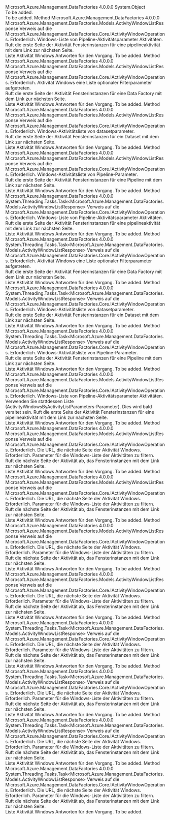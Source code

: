 <Type Name="ActivityWindowOperationsExtensions" FullName="Microsoft.Azure.Management.DataFactories.ActivityWindowOperationsExtensions">
  <TypeSignature Language="C#" Value="public static class ActivityWindowOperationsExtensions" />
  <TypeSignature Language="ILAsm" Value=".class public auto ansi abstract sealed beforefieldinit ActivityWindowOperationsExtensions extends System.Object" />
  <TypeSignature Language="DocId" Value="T:Microsoft.Azure.Management.DataFactories.ActivityWindowOperationsExtensions" />
  <TypeSignature Language="VB.NET" Value="Public Module ActivityWindowOperationsExtensions" />
  <TypeSignature Language="F#" Value="type ActivityWindowOperationsExtensions = class" />
  <AssemblyInfo>
    <AssemblyName>Microsoft.Azure.Management.DataFactories</AssemblyName>
    <AssemblyVersion>4.0.0.0</AssemblyVersion>
  </AssemblyInfo>
  <Base>
    <BaseTypeName>System.Object</BaseTypeName>
  </Base>
  <Interfaces />
  <Docs>
    <summary>To be added.</summary>
    <remarks>To be added.</remarks>
  </Docs>
  <Members>
    <Member MemberName="List">
      <MemberSignature Language="C#" Value="public static Microsoft.Azure.Management.DataFactories.Models.ActivityWindowListResponse List (this Microsoft.Azure.Management.DataFactories.IActivityWindowOperations operations, Microsoft.Azure.Management.DataFactories.Models.ActivityWindowsByActivityListParameters parameters);" />
      <MemberSignature Language="ILAsm" Value=".method public static hidebysig class Microsoft.Azure.Management.DataFactories.Models.ActivityWindowListResponse List(class Microsoft.Azure.Management.DataFactories.IActivityWindowOperations operations, class Microsoft.Azure.Management.DataFactories.Models.ActivityWindowsByActivityListParameters parameters) cil managed" />
      <MemberSignature Language="DocId" Value="M:Microsoft.Azure.Management.DataFactories.ActivityWindowOperationsExtensions.List(Microsoft.Azure.Management.DataFactories.IActivityWindowOperations,Microsoft.Azure.Management.DataFactories.Models.ActivityWindowsByActivityListParameters)" />
      <MemberSignature Language="VB.NET" Value="&lt;Extension()&gt;&#xA;Public Function List (operations As IActivityWindowOperations, parameters As ActivityWindowsByActivityListParameters) As ActivityWindowListResponse" />
      <MemberSignature Language="F#" Value="static member List : Microsoft.Azure.Management.DataFactories.IActivityWindowOperations * Microsoft.Azure.Management.DataFactories.Models.ActivityWindowsByActivityListParameters -&gt; Microsoft.Azure.Management.DataFactories.Models.ActivityWindowListResponse" Usage="Microsoft.Azure.Management.DataFactories.ActivityWindowOperationsExtensions.List (operations, parameters)" />
      <MemberType>Method</MemberType>
      <AssemblyInfo>
        <AssemblyName>Microsoft.Azure.Management.DataFactories</AssemblyName>
        <AssemblyVersion>4.0.0.0</AssemblyVersion>
      </AssemblyInfo>
      <ReturnValue>
        <ReturnType>Microsoft.Azure.Management.DataFactories.Models.ActivityWindowListResponse</ReturnType>
      </ReturnValue>
      <Parameters>
        <Parameter Name="operations" Type="Microsoft.Azure.Management.DataFactories.IActivityWindowOperations" RefType="this" />
        <Parameter Name="parameters" Type="Microsoft.Azure.Management.DataFactories.Models.ActivityWindowsByActivityListParameters" />
      </Parameters>
      <Docs>
        <param name="operations">
            Verweis auf die Microsoft.Azure.Management.DataFactories.Core.IActivityWindowOperations.
            </param>
        <param name="parameters">
            Erforderlich. Windows-Liste von Pipeline-Aktivitätsparameter Aktivitäten.
            </param>
        <summary>
            Ruft die erste Seite der Aktivität Fensterinstanzen für eine pipelineaktivität mit dem Link zur nächsten Seite.
            </summary>
        <returns>
            Liste Aktivität Windows Antworten für den Vorgang.
            </returns>
        <remarks>To be added.</remarks>
      </Docs>
    </Member>
    <Member MemberName="List">
      <MemberSignature Language="C#" Value="public static Microsoft.Azure.Management.DataFactories.Models.ActivityWindowListResponse List (this Microsoft.Azure.Management.DataFactories.IActivityWindowOperations operations, Microsoft.Azure.Management.DataFactories.Models.ActivityWindowsByDataFactoryListParameters parameters);" />
      <MemberSignature Language="ILAsm" Value=".method public static hidebysig class Microsoft.Azure.Management.DataFactories.Models.ActivityWindowListResponse List(class Microsoft.Azure.Management.DataFactories.IActivityWindowOperations operations, class Microsoft.Azure.Management.DataFactories.Models.ActivityWindowsByDataFactoryListParameters parameters) cil managed" />
      <MemberSignature Language="DocId" Value="M:Microsoft.Azure.Management.DataFactories.ActivityWindowOperationsExtensions.List(Microsoft.Azure.Management.DataFactories.IActivityWindowOperations,Microsoft.Azure.Management.DataFactories.Models.ActivityWindowsByDataFactoryListParameters)" />
      <MemberSignature Language="VB.NET" Value="&lt;Extension()&gt;&#xA;Public Function List (operations As IActivityWindowOperations, parameters As ActivityWindowsByDataFactoryListParameters) As ActivityWindowListResponse" />
      <MemberSignature Language="F#" Value="static member List : Microsoft.Azure.Management.DataFactories.IActivityWindowOperations * Microsoft.Azure.Management.DataFactories.Models.ActivityWindowsByDataFactoryListParameters -&gt; Microsoft.Azure.Management.DataFactories.Models.ActivityWindowListResponse" Usage="Microsoft.Azure.Management.DataFactories.ActivityWindowOperationsExtensions.List (operations, parameters)" />
      <MemberType>Method</MemberType>
      <AssemblyInfo>
        <AssemblyName>Microsoft.Azure.Management.DataFactories</AssemblyName>
        <AssemblyVersion>4.0.0.0</AssemblyVersion>
      </AssemblyInfo>
      <ReturnValue>
        <ReturnType>Microsoft.Azure.Management.DataFactories.Models.ActivityWindowListResponse</ReturnType>
      </ReturnValue>
      <Parameters>
        <Parameter Name="operations" Type="Microsoft.Azure.Management.DataFactories.IActivityWindowOperations" RefType="this" />
        <Parameter Name="parameters" Type="Microsoft.Azure.Management.DataFactories.Models.ActivityWindowsByDataFactoryListParameters" />
      </Parameters>
      <Docs>
        <param name="operations">
            Verweis auf die Microsoft.Azure.Management.DataFactories.Core.IActivityWindowOperations.
            </param>
        <param name="parameters">
            Erforderlich. Aktivität Windows eine Liste optionaler Filterparameter aufgetreten.
            </param>
        <summary>
            Ruft die erste Seite der Aktivität Fensterinstanzen für eine Data Factory mit dem Link zur nächsten Seite.
            </summary>
        <returns>
            Liste Aktivität Windows Antworten für den Vorgang.
            </returns>
        <remarks>To be added.</remarks>
      </Docs>
    </Member>
    <Member MemberName="List">
      <MemberSignature Language="C#" Value="public static Microsoft.Azure.Management.DataFactories.Models.ActivityWindowListResponse List (this Microsoft.Azure.Management.DataFactories.IActivityWindowOperations operations, Microsoft.Azure.Management.DataFactories.Models.ActivityWindowsByDatasetListParameters parameters);" />
      <MemberSignature Language="ILAsm" Value=".method public static hidebysig class Microsoft.Azure.Management.DataFactories.Models.ActivityWindowListResponse List(class Microsoft.Azure.Management.DataFactories.IActivityWindowOperations operations, class Microsoft.Azure.Management.DataFactories.Models.ActivityWindowsByDatasetListParameters parameters) cil managed" />
      <MemberSignature Language="DocId" Value="M:Microsoft.Azure.Management.DataFactories.ActivityWindowOperationsExtensions.List(Microsoft.Azure.Management.DataFactories.IActivityWindowOperations,Microsoft.Azure.Management.DataFactories.Models.ActivityWindowsByDatasetListParameters)" />
      <MemberSignature Language="VB.NET" Value="&lt;Extension()&gt;&#xA;Public Function List (operations As IActivityWindowOperations, parameters As ActivityWindowsByDatasetListParameters) As ActivityWindowListResponse" />
      <MemberSignature Language="F#" Value="static member List : Microsoft.Azure.Management.DataFactories.IActivityWindowOperations * Microsoft.Azure.Management.DataFactories.Models.ActivityWindowsByDatasetListParameters -&gt; Microsoft.Azure.Management.DataFactories.Models.ActivityWindowListResponse" Usage="Microsoft.Azure.Management.DataFactories.ActivityWindowOperationsExtensions.List (operations, parameters)" />
      <MemberType>Method</MemberType>
      <AssemblyInfo>
        <AssemblyName>Microsoft.Azure.Management.DataFactories</AssemblyName>
        <AssemblyVersion>4.0.0.0</AssemblyVersion>
      </AssemblyInfo>
      <ReturnValue>
        <ReturnType>Microsoft.Azure.Management.DataFactories.Models.ActivityWindowListResponse</ReturnType>
      </ReturnValue>
      <Parameters>
        <Parameter Name="operations" Type="Microsoft.Azure.Management.DataFactories.IActivityWindowOperations" RefType="this" />
        <Parameter Name="parameters" Type="Microsoft.Azure.Management.DataFactories.Models.ActivityWindowsByDatasetListParameters" />
      </Parameters>
      <Docs>
        <param name="operations">
            Verweis auf die Microsoft.Azure.Management.DataFactories.Core.IActivityWindowOperations.
            </param>
        <param name="parameters">
            Erforderlich. Windows-Aktivitätsliste von datasetparameter.
            </param>
        <summary>
            Ruft die erste Seite der Aktivität Fensterinstanzen für ein Dataset mit dem Link zur nächsten Seite.
            </summary>
        <returns>
            Liste Aktivität Windows Antworten für den Vorgang.
            </returns>
        <remarks>To be added.</remarks>
      </Docs>
    </Member>
    <Member MemberName="List">
      <MemberSignature Language="C#" Value="public static Microsoft.Azure.Management.DataFactories.Models.ActivityWindowListResponse List (this Microsoft.Azure.Management.DataFactories.IActivityWindowOperations operations, Microsoft.Azure.Management.DataFactories.Models.ActivityWindowsByPipelineListParameters parameters);" />
      <MemberSignature Language="ILAsm" Value=".method public static hidebysig class Microsoft.Azure.Management.DataFactories.Models.ActivityWindowListResponse List(class Microsoft.Azure.Management.DataFactories.IActivityWindowOperations operations, class Microsoft.Azure.Management.DataFactories.Models.ActivityWindowsByPipelineListParameters parameters) cil managed" />
      <MemberSignature Language="DocId" Value="M:Microsoft.Azure.Management.DataFactories.ActivityWindowOperationsExtensions.List(Microsoft.Azure.Management.DataFactories.IActivityWindowOperations,Microsoft.Azure.Management.DataFactories.Models.ActivityWindowsByPipelineListParameters)" />
      <MemberSignature Language="VB.NET" Value="&lt;Extension()&gt;&#xA;Public Function List (operations As IActivityWindowOperations, parameters As ActivityWindowsByPipelineListParameters) As ActivityWindowListResponse" />
      <MemberSignature Language="F#" Value="static member List : Microsoft.Azure.Management.DataFactories.IActivityWindowOperations * Microsoft.Azure.Management.DataFactories.Models.ActivityWindowsByPipelineListParameters -&gt; Microsoft.Azure.Management.DataFactories.Models.ActivityWindowListResponse" Usage="Microsoft.Azure.Management.DataFactories.ActivityWindowOperationsExtensions.List (operations, parameters)" />
      <MemberType>Method</MemberType>
      <AssemblyInfo>
        <AssemblyName>Microsoft.Azure.Management.DataFactories</AssemblyName>
        <AssemblyVersion>4.0.0.0</AssemblyVersion>
      </AssemblyInfo>
      <ReturnValue>
        <ReturnType>Microsoft.Azure.Management.DataFactories.Models.ActivityWindowListResponse</ReturnType>
      </ReturnValue>
      <Parameters>
        <Parameter Name="operations" Type="Microsoft.Azure.Management.DataFactories.IActivityWindowOperations" RefType="this" />
        <Parameter Name="parameters" Type="Microsoft.Azure.Management.DataFactories.Models.ActivityWindowsByPipelineListParameters" />
      </Parameters>
      <Docs>
        <param name="operations">
            Verweis auf die Microsoft.Azure.Management.DataFactories.Core.IActivityWindowOperations.
            </param>
        <param name="parameters">
            Erforderlich. Windows-Aktivitätsliste von Pipeline-Parameter.
            </param>
        <summary>
            Ruft die erste Seite der Aktivität Fensterinstanzen für eine Pipeline mit dem Link zur nächsten Seite.
            </summary>
        <returns>
            Liste Aktivität Windows Antworten für den Vorgang.
            </returns>
        <remarks>To be added.</remarks>
      </Docs>
    </Member>
    <Member MemberName="ListAsync">
      <MemberSignature Language="C#" Value="public static System.Threading.Tasks.Task&lt;Microsoft.Azure.Management.DataFactories.Models.ActivityWindowListResponse&gt; ListAsync (this Microsoft.Azure.Management.DataFactories.IActivityWindowOperations operations, Microsoft.Azure.Management.DataFactories.Models.ActivityWindowsByActivityListParameters parameters);" />
      <MemberSignature Language="ILAsm" Value=".method public static hidebysig class System.Threading.Tasks.Task`1&lt;class Microsoft.Azure.Management.DataFactories.Models.ActivityWindowListResponse&gt; ListAsync(class Microsoft.Azure.Management.DataFactories.IActivityWindowOperations operations, class Microsoft.Azure.Management.DataFactories.Models.ActivityWindowsByActivityListParameters parameters) cil managed" />
      <MemberSignature Language="DocId" Value="M:Microsoft.Azure.Management.DataFactories.ActivityWindowOperationsExtensions.ListAsync(Microsoft.Azure.Management.DataFactories.IActivityWindowOperations,Microsoft.Azure.Management.DataFactories.Models.ActivityWindowsByActivityListParameters)" />
      <MemberSignature Language="VB.NET" Value="&lt;Extension()&gt;&#xA;Public Function ListAsync (operations As IActivityWindowOperations, parameters As ActivityWindowsByActivityListParameters) As Task(Of ActivityWindowListResponse)" />
      <MemberSignature Language="F#" Value="static member ListAsync : Microsoft.Azure.Management.DataFactories.IActivityWindowOperations * Microsoft.Azure.Management.DataFactories.Models.ActivityWindowsByActivityListParameters -&gt; System.Threading.Tasks.Task&lt;Microsoft.Azure.Management.DataFactories.Models.ActivityWindowListResponse&gt;" Usage="Microsoft.Azure.Management.DataFactories.ActivityWindowOperationsExtensions.ListAsync (operations, parameters)" />
      <MemberType>Method</MemberType>
      <AssemblyInfo>
        <AssemblyName>Microsoft.Azure.Management.DataFactories</AssemblyName>
        <AssemblyVersion>4.0.0.0</AssemblyVersion>
      </AssemblyInfo>
      <ReturnValue>
        <ReturnType>System.Threading.Tasks.Task&lt;Microsoft.Azure.Management.DataFactories.Models.ActivityWindowListResponse&gt;</ReturnType>
      </ReturnValue>
      <Parameters>
        <Parameter Name="operations" Type="Microsoft.Azure.Management.DataFactories.IActivityWindowOperations" RefType="this" />
        <Parameter Name="parameters" Type="Microsoft.Azure.Management.DataFactories.Models.ActivityWindowsByActivityListParameters" />
      </Parameters>
      <Docs>
        <param name="operations">
            Verweis auf die Microsoft.Azure.Management.DataFactories.Core.IActivityWindowOperations.
            </param>
        <param name="parameters">
            Erforderlich. Windows-Liste von Pipeline-Aktivitätsparameter Aktivitäten.
            </param>
        <summary>
            Ruft die erste Seite der Aktivität Fensterinstanzen für eine pipelineaktivität mit dem Link zur nächsten Seite.
            </summary>
        <returns>
            Liste Aktivität Windows Antworten für den Vorgang.
            </returns>
        <remarks>To be added.</remarks>
      </Docs>
    </Member>
    <Member MemberName="ListAsync">
      <MemberSignature Language="C#" Value="public static System.Threading.Tasks.Task&lt;Microsoft.Azure.Management.DataFactories.Models.ActivityWindowListResponse&gt; ListAsync (this Microsoft.Azure.Management.DataFactories.IActivityWindowOperations operations, Microsoft.Azure.Management.DataFactories.Models.ActivityWindowsByDataFactoryListParameters parameters);" />
      <MemberSignature Language="ILAsm" Value=".method public static hidebysig class System.Threading.Tasks.Task`1&lt;class Microsoft.Azure.Management.DataFactories.Models.ActivityWindowListResponse&gt; ListAsync(class Microsoft.Azure.Management.DataFactories.IActivityWindowOperations operations, class Microsoft.Azure.Management.DataFactories.Models.ActivityWindowsByDataFactoryListParameters parameters) cil managed" />
      <MemberSignature Language="DocId" Value="M:Microsoft.Azure.Management.DataFactories.ActivityWindowOperationsExtensions.ListAsync(Microsoft.Azure.Management.DataFactories.IActivityWindowOperations,Microsoft.Azure.Management.DataFactories.Models.ActivityWindowsByDataFactoryListParameters)" />
      <MemberSignature Language="VB.NET" Value="&lt;Extension()&gt;&#xA;Public Function ListAsync (operations As IActivityWindowOperations, parameters As ActivityWindowsByDataFactoryListParameters) As Task(Of ActivityWindowListResponse)" />
      <MemberSignature Language="F#" Value="static member ListAsync : Microsoft.Azure.Management.DataFactories.IActivityWindowOperations * Microsoft.Azure.Management.DataFactories.Models.ActivityWindowsByDataFactoryListParameters -&gt; System.Threading.Tasks.Task&lt;Microsoft.Azure.Management.DataFactories.Models.ActivityWindowListResponse&gt;" Usage="Microsoft.Azure.Management.DataFactories.ActivityWindowOperationsExtensions.ListAsync (operations, parameters)" />
      <MemberType>Method</MemberType>
      <AssemblyInfo>
        <AssemblyName>Microsoft.Azure.Management.DataFactories</AssemblyName>
        <AssemblyVersion>4.0.0.0</AssemblyVersion>
      </AssemblyInfo>
      <ReturnValue>
        <ReturnType>System.Threading.Tasks.Task&lt;Microsoft.Azure.Management.DataFactories.Models.ActivityWindowListResponse&gt;</ReturnType>
      </ReturnValue>
      <Parameters>
        <Parameter Name="operations" Type="Microsoft.Azure.Management.DataFactories.IActivityWindowOperations" RefType="this" />
        <Parameter Name="parameters" Type="Microsoft.Azure.Management.DataFactories.Models.ActivityWindowsByDataFactoryListParameters" />
      </Parameters>
      <Docs>
        <param name="operations">
            Verweis auf die Microsoft.Azure.Management.DataFactories.Core.IActivityWindowOperations.
            </param>
        <param name="parameters">
            Erforderlich. Aktivität Windows eine Liste optionaler Filterparameter aufgetreten.
            </param>
        <summary>
            Ruft die erste Seite der Aktivität Fensterinstanzen für eine Data Factory mit dem Link zur nächsten Seite.
            </summary>
        <returns>
            Liste Aktivität Windows Antworten für den Vorgang.
            </returns>
        <remarks>To be added.</remarks>
      </Docs>
    </Member>
    <Member MemberName="ListAsync">
      <MemberSignature Language="C#" Value="public static System.Threading.Tasks.Task&lt;Microsoft.Azure.Management.DataFactories.Models.ActivityWindowListResponse&gt; ListAsync (this Microsoft.Azure.Management.DataFactories.IActivityWindowOperations operations, Microsoft.Azure.Management.DataFactories.Models.ActivityWindowsByDatasetListParameters parameters);" />
      <MemberSignature Language="ILAsm" Value=".method public static hidebysig class System.Threading.Tasks.Task`1&lt;class Microsoft.Azure.Management.DataFactories.Models.ActivityWindowListResponse&gt; ListAsync(class Microsoft.Azure.Management.DataFactories.IActivityWindowOperations operations, class Microsoft.Azure.Management.DataFactories.Models.ActivityWindowsByDatasetListParameters parameters) cil managed" />
      <MemberSignature Language="DocId" Value="M:Microsoft.Azure.Management.DataFactories.ActivityWindowOperationsExtensions.ListAsync(Microsoft.Azure.Management.DataFactories.IActivityWindowOperations,Microsoft.Azure.Management.DataFactories.Models.ActivityWindowsByDatasetListParameters)" />
      <MemberSignature Language="VB.NET" Value="&lt;Extension()&gt;&#xA;Public Function ListAsync (operations As IActivityWindowOperations, parameters As ActivityWindowsByDatasetListParameters) As Task(Of ActivityWindowListResponse)" />
      <MemberSignature Language="F#" Value="static member ListAsync : Microsoft.Azure.Management.DataFactories.IActivityWindowOperations * Microsoft.Azure.Management.DataFactories.Models.ActivityWindowsByDatasetListParameters -&gt; System.Threading.Tasks.Task&lt;Microsoft.Azure.Management.DataFactories.Models.ActivityWindowListResponse&gt;" Usage="Microsoft.Azure.Management.DataFactories.ActivityWindowOperationsExtensions.ListAsync (operations, parameters)" />
      <MemberType>Method</MemberType>
      <AssemblyInfo>
        <AssemblyName>Microsoft.Azure.Management.DataFactories</AssemblyName>
        <AssemblyVersion>4.0.0.0</AssemblyVersion>
      </AssemblyInfo>
      <ReturnValue>
        <ReturnType>System.Threading.Tasks.Task&lt;Microsoft.Azure.Management.DataFactories.Models.ActivityWindowListResponse&gt;</ReturnType>
      </ReturnValue>
      <Parameters>
        <Parameter Name="operations" Type="Microsoft.Azure.Management.DataFactories.IActivityWindowOperations" RefType="this" />
        <Parameter Name="parameters" Type="Microsoft.Azure.Management.DataFactories.Models.ActivityWindowsByDatasetListParameters" />
      </Parameters>
      <Docs>
        <param name="operations">
            Verweis auf die Microsoft.Azure.Management.DataFactories.Core.IActivityWindowOperations.
            </param>
        <param name="parameters">
            Erforderlich. Windows-Aktivitätsliste von datasetparameter.
            </param>
        <summary>
            Ruft die erste Seite der Aktivität Fensterinstanzen für ein Dataset mit dem Link zur nächsten Seite.
            </summary>
        <returns>
            Liste Aktivität Windows Antworten für den Vorgang.
            </returns>
        <remarks>To be added.</remarks>
      </Docs>
    </Member>
    <Member MemberName="ListAsync">
      <MemberSignature Language="C#" Value="public static System.Threading.Tasks.Task&lt;Microsoft.Azure.Management.DataFactories.Models.ActivityWindowListResponse&gt; ListAsync (this Microsoft.Azure.Management.DataFactories.IActivityWindowOperations operations, Microsoft.Azure.Management.DataFactories.Models.ActivityWindowsByPipelineListParameters parameters);" />
      <MemberSignature Language="ILAsm" Value=".method public static hidebysig class System.Threading.Tasks.Task`1&lt;class Microsoft.Azure.Management.DataFactories.Models.ActivityWindowListResponse&gt; ListAsync(class Microsoft.Azure.Management.DataFactories.IActivityWindowOperations operations, class Microsoft.Azure.Management.DataFactories.Models.ActivityWindowsByPipelineListParameters parameters) cil managed" />
      <MemberSignature Language="DocId" Value="M:Microsoft.Azure.Management.DataFactories.ActivityWindowOperationsExtensions.ListAsync(Microsoft.Azure.Management.DataFactories.IActivityWindowOperations,Microsoft.Azure.Management.DataFactories.Models.ActivityWindowsByPipelineListParameters)" />
      <MemberSignature Language="VB.NET" Value="&lt;Extension()&gt;&#xA;Public Function ListAsync (operations As IActivityWindowOperations, parameters As ActivityWindowsByPipelineListParameters) As Task(Of ActivityWindowListResponse)" />
      <MemberSignature Language="F#" Value="static member ListAsync : Microsoft.Azure.Management.DataFactories.IActivityWindowOperations * Microsoft.Azure.Management.DataFactories.Models.ActivityWindowsByPipelineListParameters -&gt; System.Threading.Tasks.Task&lt;Microsoft.Azure.Management.DataFactories.Models.ActivityWindowListResponse&gt;" Usage="Microsoft.Azure.Management.DataFactories.ActivityWindowOperationsExtensions.ListAsync (operations, parameters)" />
      <MemberType>Method</MemberType>
      <AssemblyInfo>
        <AssemblyName>Microsoft.Azure.Management.DataFactories</AssemblyName>
        <AssemblyVersion>4.0.0.0</AssemblyVersion>
      </AssemblyInfo>
      <ReturnValue>
        <ReturnType>System.Threading.Tasks.Task&lt;Microsoft.Azure.Management.DataFactories.Models.ActivityWindowListResponse&gt;</ReturnType>
      </ReturnValue>
      <Parameters>
        <Parameter Name="operations" Type="Microsoft.Azure.Management.DataFactories.IActivityWindowOperations" RefType="this" />
        <Parameter Name="parameters" Type="Microsoft.Azure.Management.DataFactories.Models.ActivityWindowsByPipelineListParameters" />
      </Parameters>
      <Docs>
        <param name="operations">
            Verweis auf die Microsoft.Azure.Management.DataFactories.Core.IActivityWindowOperations.
            </param>
        <param name="parameters">
            Erforderlich. Windows-Aktivitätsliste von Pipeline-Parameter.
            </param>
        <summary>
            Ruft die erste Seite der Aktivität Fensterinstanzen für eine Pipeline mit dem Link zur nächsten Seite.
            </summary>
        <returns>
            Liste Aktivität Windows Antworten für den Vorgang.
            </returns>
        <remarks>To be added.</remarks>
      </Docs>
    </Member>
    <Member MemberName="ListByPipelineActivity">
      <MemberSignature Language="C#" Value="public static Microsoft.Azure.Management.DataFactories.Models.ActivityWindowListResponse ListByPipelineActivity (this Microsoft.Azure.Management.DataFactories.IActivityWindowOperations operations, Microsoft.Azure.Management.DataFactories.Models.ActivityWindowsByActivityListParameters parameters);" />
      <MemberSignature Language="ILAsm" Value=".method public static hidebysig class Microsoft.Azure.Management.DataFactories.Models.ActivityWindowListResponse ListByPipelineActivity(class Microsoft.Azure.Management.DataFactories.IActivityWindowOperations operations, class Microsoft.Azure.Management.DataFactories.Models.ActivityWindowsByActivityListParameters parameters) cil managed" />
      <MemberSignature Language="DocId" Value="M:Microsoft.Azure.Management.DataFactories.ActivityWindowOperationsExtensions.ListByPipelineActivity(Microsoft.Azure.Management.DataFactories.IActivityWindowOperations,Microsoft.Azure.Management.DataFactories.Models.ActivityWindowsByActivityListParameters)" />
      <MemberSignature Language="VB.NET" Value="&lt;Extension()&gt;&#xA;Public Function ListByPipelineActivity (operations As IActivityWindowOperations, parameters As ActivityWindowsByActivityListParameters) As ActivityWindowListResponse" />
      <MemberSignature Language="F#" Value="static member ListByPipelineActivity : Microsoft.Azure.Management.DataFactories.IActivityWindowOperations * Microsoft.Azure.Management.DataFactories.Models.ActivityWindowsByActivityListParameters -&gt; Microsoft.Azure.Management.DataFactories.Models.ActivityWindowListResponse" Usage="Microsoft.Azure.Management.DataFactories.ActivityWindowOperationsExtensions.ListByPipelineActivity (operations, parameters)" />
      <MemberType>Method</MemberType>
      <AssemblyInfo>
        <AssemblyName>Microsoft.Azure.Management.DataFactories</AssemblyName>
        <AssemblyVersion>4.0.0.0</AssemblyVersion>
      </AssemblyInfo>
      <ReturnValue>
        <ReturnType>Microsoft.Azure.Management.DataFactories.Models.ActivityWindowListResponse</ReturnType>
      </ReturnValue>
      <Parameters>
        <Parameter Name="operations" Type="Microsoft.Azure.Management.DataFactories.IActivityWindowOperations" RefType="this" />
        <Parameter Name="parameters" Type="Microsoft.Azure.Management.DataFactories.Models.ActivityWindowsByActivityListParameters" />
      </Parameters>
      <Docs>
        <param name="operations">
            Verweis auf die Microsoft.Azure.Management.DataFactories.Core.IActivityWindowOperations.
            </param>
        <param name="parameters">
            Erforderlich. Windows-Liste von Pipeline-Aktivitätsparameter Aktivitäten.
            </param>
        <summary>
            Verwenden Sie stattdessen Liste (ActivityWindowsByActivityListParameters-Parameter). Dies wird bald veraltet sein.
            Ruft die erste Seite der Aktivität Fensterinstanzen für eine pipelineaktivität mit dem Link zur nächsten Seite.
            </summary>
        <returns>
            Liste Aktivität Windows Antworten für den Vorgang.
            </returns>
        <remarks>To be added.</remarks>
      </Docs>
    </Member>
    <Member MemberName="ListNext">
      <MemberSignature Language="C#" Value="public static Microsoft.Azure.Management.DataFactories.Models.ActivityWindowListResponse ListNext (this Microsoft.Azure.Management.DataFactories.IActivityWindowOperations operations, string nextLink, Microsoft.Azure.Management.DataFactories.Models.ActivityWindowsByActivityListParameters parameters);" />
      <MemberSignature Language="ILAsm" Value=".method public static hidebysig class Microsoft.Azure.Management.DataFactories.Models.ActivityWindowListResponse ListNext(class Microsoft.Azure.Management.DataFactories.IActivityWindowOperations operations, string nextLink, class Microsoft.Azure.Management.DataFactories.Models.ActivityWindowsByActivityListParameters parameters) cil managed" />
      <MemberSignature Language="DocId" Value="M:Microsoft.Azure.Management.DataFactories.ActivityWindowOperationsExtensions.ListNext(Microsoft.Azure.Management.DataFactories.IActivityWindowOperations,System.String,Microsoft.Azure.Management.DataFactories.Models.ActivityWindowsByActivityListParameters)" />
      <MemberSignature Language="VB.NET" Value="&lt;Extension()&gt;&#xA;Public Function ListNext (operations As IActivityWindowOperations, nextLink As String, parameters As ActivityWindowsByActivityListParameters) As ActivityWindowListResponse" />
      <MemberSignature Language="F#" Value="static member ListNext : Microsoft.Azure.Management.DataFactories.IActivityWindowOperations * string * Microsoft.Azure.Management.DataFactories.Models.ActivityWindowsByActivityListParameters -&gt; Microsoft.Azure.Management.DataFactories.Models.ActivityWindowListResponse" Usage="Microsoft.Azure.Management.DataFactories.ActivityWindowOperationsExtensions.ListNext (operations, nextLink, parameters)" />
      <MemberType>Method</MemberType>
      <AssemblyInfo>
        <AssemblyName>Microsoft.Azure.Management.DataFactories</AssemblyName>
        <AssemblyVersion>4.0.0.0</AssemblyVersion>
      </AssemblyInfo>
      <ReturnValue>
        <ReturnType>Microsoft.Azure.Management.DataFactories.Models.ActivityWindowListResponse</ReturnType>
      </ReturnValue>
      <Parameters>
        <Parameter Name="operations" Type="Microsoft.Azure.Management.DataFactories.IActivityWindowOperations" RefType="this" />
        <Parameter Name="nextLink" Type="System.String" />
        <Parameter Name="parameters" Type="Microsoft.Azure.Management.DataFactories.Models.ActivityWindowsByActivityListParameters" />
      </Parameters>
      <Docs>
        <param name="operations">
            Verweis auf die Microsoft.Azure.Management.DataFactories.Core.IActivityWindowOperations.
            </param>
        <param name="nextLink">
            Erforderlich. Die URL, die nächste Seite der Aktivität Windows.
            </param>
        <param name="parameters">
            Erforderlich. Parameter für die Windows-Liste der Aktivitäten zu filtern.
            </param>
        <summary>
            Ruft die nächste Seite der Aktivität ab, das Fensterinstanzen mit dem Link zur nächsten Seite.
            </summary>
        <returns>
            Liste Aktivität Windows Antworten für den Vorgang.
            </returns>
        <remarks>To be added.</remarks>
      </Docs>
    </Member>
    <Member MemberName="ListNext">
      <MemberSignature Language="C#" Value="public static Microsoft.Azure.Management.DataFactories.Models.ActivityWindowListResponse ListNext (this Microsoft.Azure.Management.DataFactories.IActivityWindowOperations operations, string nextLink, Microsoft.Azure.Management.DataFactories.Models.ActivityWindowsByDataFactoryListParameters parameters);" />
      <MemberSignature Language="ILAsm" Value=".method public static hidebysig class Microsoft.Azure.Management.DataFactories.Models.ActivityWindowListResponse ListNext(class Microsoft.Azure.Management.DataFactories.IActivityWindowOperations operations, string nextLink, class Microsoft.Azure.Management.DataFactories.Models.ActivityWindowsByDataFactoryListParameters parameters) cil managed" />
      <MemberSignature Language="DocId" Value="M:Microsoft.Azure.Management.DataFactories.ActivityWindowOperationsExtensions.ListNext(Microsoft.Azure.Management.DataFactories.IActivityWindowOperations,System.String,Microsoft.Azure.Management.DataFactories.Models.ActivityWindowsByDataFactoryListParameters)" />
      <MemberSignature Language="VB.NET" Value="&lt;Extension()&gt;&#xA;Public Function ListNext (operations As IActivityWindowOperations, nextLink As String, parameters As ActivityWindowsByDataFactoryListParameters) As ActivityWindowListResponse" />
      <MemberSignature Language="F#" Value="static member ListNext : Microsoft.Azure.Management.DataFactories.IActivityWindowOperations * string * Microsoft.Azure.Management.DataFactories.Models.ActivityWindowsByDataFactoryListParameters -&gt; Microsoft.Azure.Management.DataFactories.Models.ActivityWindowListResponse" Usage="Microsoft.Azure.Management.DataFactories.ActivityWindowOperationsExtensions.ListNext (operations, nextLink, parameters)" />
      <MemberType>Method</MemberType>
      <AssemblyInfo>
        <AssemblyName>Microsoft.Azure.Management.DataFactories</AssemblyName>
        <AssemblyVersion>4.0.0.0</AssemblyVersion>
      </AssemblyInfo>
      <ReturnValue>
        <ReturnType>Microsoft.Azure.Management.DataFactories.Models.ActivityWindowListResponse</ReturnType>
      </ReturnValue>
      <Parameters>
        <Parameter Name="operations" Type="Microsoft.Azure.Management.DataFactories.IActivityWindowOperations" RefType="this" />
        <Parameter Name="nextLink" Type="System.String" />
        <Parameter Name="parameters" Type="Microsoft.Azure.Management.DataFactories.Models.ActivityWindowsByDataFactoryListParameters" />
      </Parameters>
      <Docs>
        <param name="operations">
            Verweis auf die Microsoft.Azure.Management.DataFactories.Core.IActivityWindowOperations.
            </param>
        <param name="nextLink">
            Erforderlich. Die URL, die nächste Seite der Aktivität Windows.
            </param>
        <param name="parameters">
            Erforderlich. Parameter für die Windows-Liste der Aktivitäten zu filtern.
            </param>
        <summary>
            Ruft die nächste Seite der Aktivität ab, das Fensterinstanzen mit dem Link zur nächsten Seite.
            </summary>
        <returns>
            Liste Aktivität Windows Antworten für den Vorgang.
            </returns>
        <remarks>To be added.</remarks>
      </Docs>
    </Member>
    <Member MemberName="ListNext">
      <MemberSignature Language="C#" Value="public static Microsoft.Azure.Management.DataFactories.Models.ActivityWindowListResponse ListNext (this Microsoft.Azure.Management.DataFactories.IActivityWindowOperations operations, string nextLink, Microsoft.Azure.Management.DataFactories.Models.ActivityWindowsByDatasetListParameters parameters);" />
      <MemberSignature Language="ILAsm" Value=".method public static hidebysig class Microsoft.Azure.Management.DataFactories.Models.ActivityWindowListResponse ListNext(class Microsoft.Azure.Management.DataFactories.IActivityWindowOperations operations, string nextLink, class Microsoft.Azure.Management.DataFactories.Models.ActivityWindowsByDatasetListParameters parameters) cil managed" />
      <MemberSignature Language="DocId" Value="M:Microsoft.Azure.Management.DataFactories.ActivityWindowOperationsExtensions.ListNext(Microsoft.Azure.Management.DataFactories.IActivityWindowOperations,System.String,Microsoft.Azure.Management.DataFactories.Models.ActivityWindowsByDatasetListParameters)" />
      <MemberSignature Language="VB.NET" Value="&lt;Extension()&gt;&#xA;Public Function ListNext (operations As IActivityWindowOperations, nextLink As String, parameters As ActivityWindowsByDatasetListParameters) As ActivityWindowListResponse" />
      <MemberSignature Language="F#" Value="static member ListNext : Microsoft.Azure.Management.DataFactories.IActivityWindowOperations * string * Microsoft.Azure.Management.DataFactories.Models.ActivityWindowsByDatasetListParameters -&gt; Microsoft.Azure.Management.DataFactories.Models.ActivityWindowListResponse" Usage="Microsoft.Azure.Management.DataFactories.ActivityWindowOperationsExtensions.ListNext (operations, nextLink, parameters)" />
      <MemberType>Method</MemberType>
      <AssemblyInfo>
        <AssemblyName>Microsoft.Azure.Management.DataFactories</AssemblyName>
        <AssemblyVersion>4.0.0.0</AssemblyVersion>
      </AssemblyInfo>
      <ReturnValue>
        <ReturnType>Microsoft.Azure.Management.DataFactories.Models.ActivityWindowListResponse</ReturnType>
      </ReturnValue>
      <Parameters>
        <Parameter Name="operations" Type="Microsoft.Azure.Management.DataFactories.IActivityWindowOperations" RefType="this" />
        <Parameter Name="nextLink" Type="System.String" />
        <Parameter Name="parameters" Type="Microsoft.Azure.Management.DataFactories.Models.ActivityWindowsByDatasetListParameters" />
      </Parameters>
      <Docs>
        <param name="operations">
            Verweis auf die Microsoft.Azure.Management.DataFactories.Core.IActivityWindowOperations.
            </param>
        <param name="nextLink">
            Erforderlich. Die URL, die nächste Seite der Aktivität Windows.
            </param>
        <param name="parameters">
            Erforderlich. Parameter für die Windows-Liste der Aktivitäten zu filtern.
            </param>
        <summary>
            Ruft die nächste Seite der Aktivität ab, das Fensterinstanzen mit dem Link zur nächsten Seite.
            </summary>
        <returns>
            Liste Aktivität Windows Antworten für den Vorgang.
            </returns>
        <remarks>To be added.</remarks>
      </Docs>
    </Member>
    <Member MemberName="ListNext">
      <MemberSignature Language="C#" Value="public static Microsoft.Azure.Management.DataFactories.Models.ActivityWindowListResponse ListNext (this Microsoft.Azure.Management.DataFactories.IActivityWindowOperations operations, string nextLink, Microsoft.Azure.Management.DataFactories.Models.ActivityWindowsByPipelineListParameters parameters);" />
      <MemberSignature Language="ILAsm" Value=".method public static hidebysig class Microsoft.Azure.Management.DataFactories.Models.ActivityWindowListResponse ListNext(class Microsoft.Azure.Management.DataFactories.IActivityWindowOperations operations, string nextLink, class Microsoft.Azure.Management.DataFactories.Models.ActivityWindowsByPipelineListParameters parameters) cil managed" />
      <MemberSignature Language="DocId" Value="M:Microsoft.Azure.Management.DataFactories.ActivityWindowOperationsExtensions.ListNext(Microsoft.Azure.Management.DataFactories.IActivityWindowOperations,System.String,Microsoft.Azure.Management.DataFactories.Models.ActivityWindowsByPipelineListParameters)" />
      <MemberSignature Language="VB.NET" Value="&lt;Extension()&gt;&#xA;Public Function ListNext (operations As IActivityWindowOperations, nextLink As String, parameters As ActivityWindowsByPipelineListParameters) As ActivityWindowListResponse" />
      <MemberSignature Language="F#" Value="static member ListNext : Microsoft.Azure.Management.DataFactories.IActivityWindowOperations * string * Microsoft.Azure.Management.DataFactories.Models.ActivityWindowsByPipelineListParameters -&gt; Microsoft.Azure.Management.DataFactories.Models.ActivityWindowListResponse" Usage="Microsoft.Azure.Management.DataFactories.ActivityWindowOperationsExtensions.ListNext (operations, nextLink, parameters)" />
      <MemberType>Method</MemberType>
      <AssemblyInfo>
        <AssemblyName>Microsoft.Azure.Management.DataFactories</AssemblyName>
        <AssemblyVersion>4.0.0.0</AssemblyVersion>
      </AssemblyInfo>
      <ReturnValue>
        <ReturnType>Microsoft.Azure.Management.DataFactories.Models.ActivityWindowListResponse</ReturnType>
      </ReturnValue>
      <Parameters>
        <Parameter Name="operations" Type="Microsoft.Azure.Management.DataFactories.IActivityWindowOperations" RefType="this" />
        <Parameter Name="nextLink" Type="System.String" />
        <Parameter Name="parameters" Type="Microsoft.Azure.Management.DataFactories.Models.ActivityWindowsByPipelineListParameters" />
      </Parameters>
      <Docs>
        <param name="operations">
            Verweis auf die Microsoft.Azure.Management.DataFactories.Core.IActivityWindowOperations.
            </param>
        <param name="nextLink">
            Erforderlich. Die URL, die nächste Seite der Aktivität Windows.
            </param>
        <param name="parameters">
            Erforderlich. Parameter für die Windows-Liste der Aktivitäten zu filtern.
            </param>
        <summary>
            Ruft die nächste Seite der Aktivität ab, das Fensterinstanzen mit dem Link zur nächsten Seite.
            </summary>
        <returns>
            Liste Aktivität Windows Antworten für den Vorgang.
            </returns>
        <remarks>To be added.</remarks>
      </Docs>
    </Member>
    <Member MemberName="ListNextAsync">
      <MemberSignature Language="C#" Value="public static System.Threading.Tasks.Task&lt;Microsoft.Azure.Management.DataFactories.Models.ActivityWindowListResponse&gt; ListNextAsync (this Microsoft.Azure.Management.DataFactories.IActivityWindowOperations operations, string nextLink, Microsoft.Azure.Management.DataFactories.Models.ActivityWindowsByActivityListParameters parameters);" />
      <MemberSignature Language="ILAsm" Value=".method public static hidebysig class System.Threading.Tasks.Task`1&lt;class Microsoft.Azure.Management.DataFactories.Models.ActivityWindowListResponse&gt; ListNextAsync(class Microsoft.Azure.Management.DataFactories.IActivityWindowOperations operations, string nextLink, class Microsoft.Azure.Management.DataFactories.Models.ActivityWindowsByActivityListParameters parameters) cil managed" />
      <MemberSignature Language="DocId" Value="M:Microsoft.Azure.Management.DataFactories.ActivityWindowOperationsExtensions.ListNextAsync(Microsoft.Azure.Management.DataFactories.IActivityWindowOperations,System.String,Microsoft.Azure.Management.DataFactories.Models.ActivityWindowsByActivityListParameters)" />
      <MemberSignature Language="VB.NET" Value="&lt;Extension()&gt;&#xA;Public Function ListNextAsync (operations As IActivityWindowOperations, nextLink As String, parameters As ActivityWindowsByActivityListParameters) As Task(Of ActivityWindowListResponse)" />
      <MemberSignature Language="F#" Value="static member ListNextAsync : Microsoft.Azure.Management.DataFactories.IActivityWindowOperations * string * Microsoft.Azure.Management.DataFactories.Models.ActivityWindowsByActivityListParameters -&gt; System.Threading.Tasks.Task&lt;Microsoft.Azure.Management.DataFactories.Models.ActivityWindowListResponse&gt;" Usage="Microsoft.Azure.Management.DataFactories.ActivityWindowOperationsExtensions.ListNextAsync (operations, nextLink, parameters)" />
      <MemberType>Method</MemberType>
      <AssemblyInfo>
        <AssemblyName>Microsoft.Azure.Management.DataFactories</AssemblyName>
        <AssemblyVersion>4.0.0.0</AssemblyVersion>
      </AssemblyInfo>
      <ReturnValue>
        <ReturnType>System.Threading.Tasks.Task&lt;Microsoft.Azure.Management.DataFactories.Models.ActivityWindowListResponse&gt;</ReturnType>
      </ReturnValue>
      <Parameters>
        <Parameter Name="operations" Type="Microsoft.Azure.Management.DataFactories.IActivityWindowOperations" RefType="this" />
        <Parameter Name="nextLink" Type="System.String" />
        <Parameter Name="parameters" Type="Microsoft.Azure.Management.DataFactories.Models.ActivityWindowsByActivityListParameters" />
      </Parameters>
      <Docs>
        <param name="operations">
            Verweis auf die Microsoft.Azure.Management.DataFactories.Core.IActivityWindowOperations.
            </param>
        <param name="nextLink">
            Erforderlich. Die URL, die nächste Seite der Aktivität Windows.
            </param>
        <param name="parameters">
            Erforderlich. Parameter für die Windows-Liste der Aktivitäten zu filtern.
            </param>
        <summary>
            Ruft die nächste Seite der Aktivität ab, das Fensterinstanzen mit dem Link zur nächsten Seite.
            </summary>
        <returns>
            Liste Aktivität Windows Antworten für den Vorgang.
            </returns>
        <remarks>To be added.</remarks>
      </Docs>
    </Member>
    <Member MemberName="ListNextAsync">
      <MemberSignature Language="C#" Value="public static System.Threading.Tasks.Task&lt;Microsoft.Azure.Management.DataFactories.Models.ActivityWindowListResponse&gt; ListNextAsync (this Microsoft.Azure.Management.DataFactories.IActivityWindowOperations operations, string nextLink, Microsoft.Azure.Management.DataFactories.Models.ActivityWindowsByDataFactoryListParameters parameters);" />
      <MemberSignature Language="ILAsm" Value=".method public static hidebysig class System.Threading.Tasks.Task`1&lt;class Microsoft.Azure.Management.DataFactories.Models.ActivityWindowListResponse&gt; ListNextAsync(class Microsoft.Azure.Management.DataFactories.IActivityWindowOperations operations, string nextLink, class Microsoft.Azure.Management.DataFactories.Models.ActivityWindowsByDataFactoryListParameters parameters) cil managed" />
      <MemberSignature Language="DocId" Value="M:Microsoft.Azure.Management.DataFactories.ActivityWindowOperationsExtensions.ListNextAsync(Microsoft.Azure.Management.DataFactories.IActivityWindowOperations,System.String,Microsoft.Azure.Management.DataFactories.Models.ActivityWindowsByDataFactoryListParameters)" />
      <MemberSignature Language="VB.NET" Value="&lt;Extension()&gt;&#xA;Public Function ListNextAsync (operations As IActivityWindowOperations, nextLink As String, parameters As ActivityWindowsByDataFactoryListParameters) As Task(Of ActivityWindowListResponse)" />
      <MemberSignature Language="F#" Value="static member ListNextAsync : Microsoft.Azure.Management.DataFactories.IActivityWindowOperations * string * Microsoft.Azure.Management.DataFactories.Models.ActivityWindowsByDataFactoryListParameters -&gt; System.Threading.Tasks.Task&lt;Microsoft.Azure.Management.DataFactories.Models.ActivityWindowListResponse&gt;" Usage="Microsoft.Azure.Management.DataFactories.ActivityWindowOperationsExtensions.ListNextAsync (operations, nextLink, parameters)" />
      <MemberType>Method</MemberType>
      <AssemblyInfo>
        <AssemblyName>Microsoft.Azure.Management.DataFactories</AssemblyName>
        <AssemblyVersion>4.0.0.0</AssemblyVersion>
      </AssemblyInfo>
      <ReturnValue>
        <ReturnType>System.Threading.Tasks.Task&lt;Microsoft.Azure.Management.DataFactories.Models.ActivityWindowListResponse&gt;</ReturnType>
      </ReturnValue>
      <Parameters>
        <Parameter Name="operations" Type="Microsoft.Azure.Management.DataFactories.IActivityWindowOperations" RefType="this" />
        <Parameter Name="nextLink" Type="System.String" />
        <Parameter Name="parameters" Type="Microsoft.Azure.Management.DataFactories.Models.ActivityWindowsByDataFactoryListParameters" />
      </Parameters>
      <Docs>
        <param name="operations">
            Verweis auf die Microsoft.Azure.Management.DataFactories.Core.IActivityWindowOperations.
            </param>
        <param name="nextLink">
            Erforderlich. Die URL, die nächste Seite der Aktivität Windows.
            </param>
        <param name="parameters">
            Erforderlich. Parameter für die Windows-Liste der Aktivitäten zu filtern.
            </param>
        <summary>
            Ruft die nächste Seite der Aktivität ab, das Fensterinstanzen mit dem Link zur nächsten Seite.
            </summary>
        <returns>
            Liste Aktivität Windows Antworten für den Vorgang.
            </returns>
        <remarks>To be added.</remarks>
      </Docs>
    </Member>
    <Member MemberName="ListNextAsync">
      <MemberSignature Language="C#" Value="public static System.Threading.Tasks.Task&lt;Microsoft.Azure.Management.DataFactories.Models.ActivityWindowListResponse&gt; ListNextAsync (this Microsoft.Azure.Management.DataFactories.IActivityWindowOperations operations, string nextLink, Microsoft.Azure.Management.DataFactories.Models.ActivityWindowsByDatasetListParameters parameters);" />
      <MemberSignature Language="ILAsm" Value=".method public static hidebysig class System.Threading.Tasks.Task`1&lt;class Microsoft.Azure.Management.DataFactories.Models.ActivityWindowListResponse&gt; ListNextAsync(class Microsoft.Azure.Management.DataFactories.IActivityWindowOperations operations, string nextLink, class Microsoft.Azure.Management.DataFactories.Models.ActivityWindowsByDatasetListParameters parameters) cil managed" />
      <MemberSignature Language="DocId" Value="M:Microsoft.Azure.Management.DataFactories.ActivityWindowOperationsExtensions.ListNextAsync(Microsoft.Azure.Management.DataFactories.IActivityWindowOperations,System.String,Microsoft.Azure.Management.DataFactories.Models.ActivityWindowsByDatasetListParameters)" />
      <MemberSignature Language="VB.NET" Value="&lt;Extension()&gt;&#xA;Public Function ListNextAsync (operations As IActivityWindowOperations, nextLink As String, parameters As ActivityWindowsByDatasetListParameters) As Task(Of ActivityWindowListResponse)" />
      <MemberSignature Language="F#" Value="static member ListNextAsync : Microsoft.Azure.Management.DataFactories.IActivityWindowOperations * string * Microsoft.Azure.Management.DataFactories.Models.ActivityWindowsByDatasetListParameters -&gt; System.Threading.Tasks.Task&lt;Microsoft.Azure.Management.DataFactories.Models.ActivityWindowListResponse&gt;" Usage="Microsoft.Azure.Management.DataFactories.ActivityWindowOperationsExtensions.ListNextAsync (operations, nextLink, parameters)" />
      <MemberType>Method</MemberType>
      <AssemblyInfo>
        <AssemblyName>Microsoft.Azure.Management.DataFactories</AssemblyName>
        <AssemblyVersion>4.0.0.0</AssemblyVersion>
      </AssemblyInfo>
      <ReturnValue>
        <ReturnType>System.Threading.Tasks.Task&lt;Microsoft.Azure.Management.DataFactories.Models.ActivityWindowListResponse&gt;</ReturnType>
      </ReturnValue>
      <Parameters>
        <Parameter Name="operations" Type="Microsoft.Azure.Management.DataFactories.IActivityWindowOperations" RefType="this" />
        <Parameter Name="nextLink" Type="System.String" />
        <Parameter Name="parameters" Type="Microsoft.Azure.Management.DataFactories.Models.ActivityWindowsByDatasetListParameters" />
      </Parameters>
      <Docs>
        <param name="operations">
            Verweis auf die Microsoft.Azure.Management.DataFactories.Core.IActivityWindowOperations.
            </param>
        <param name="nextLink">
            Erforderlich. Die URL, die nächste Seite der Aktivität Windows.
            </param>
        <param name="parameters">
            Erforderlich. Parameter für die Windows-Liste der Aktivitäten zu filtern.
            </param>
        <summary>
            Ruft die nächste Seite der Aktivität ab, das Fensterinstanzen mit dem Link zur nächsten Seite.
            </summary>
        <returns>
            Liste Aktivität Windows Antworten für den Vorgang.
            </returns>
        <remarks>To be added.</remarks>
      </Docs>
    </Member>
    <Member MemberName="ListNextAsync">
      <MemberSignature Language="C#" Value="public static System.Threading.Tasks.Task&lt;Microsoft.Azure.Management.DataFactories.Models.ActivityWindowListResponse&gt; ListNextAsync (this Microsoft.Azure.Management.DataFactories.IActivityWindowOperations operations, string nextLink, Microsoft.Azure.Management.DataFactories.Models.ActivityWindowsByPipelineListParameters parameters);" />
      <MemberSignature Language="ILAsm" Value=".method public static hidebysig class System.Threading.Tasks.Task`1&lt;class Microsoft.Azure.Management.DataFactories.Models.ActivityWindowListResponse&gt; ListNextAsync(class Microsoft.Azure.Management.DataFactories.IActivityWindowOperations operations, string nextLink, class Microsoft.Azure.Management.DataFactories.Models.ActivityWindowsByPipelineListParameters parameters) cil managed" />
      <MemberSignature Language="DocId" Value="M:Microsoft.Azure.Management.DataFactories.ActivityWindowOperationsExtensions.ListNextAsync(Microsoft.Azure.Management.DataFactories.IActivityWindowOperations,System.String,Microsoft.Azure.Management.DataFactories.Models.ActivityWindowsByPipelineListParameters)" />
      <MemberSignature Language="VB.NET" Value="&lt;Extension()&gt;&#xA;Public Function ListNextAsync (operations As IActivityWindowOperations, nextLink As String, parameters As ActivityWindowsByPipelineListParameters) As Task(Of ActivityWindowListResponse)" />
      <MemberSignature Language="F#" Value="static member ListNextAsync : Microsoft.Azure.Management.DataFactories.IActivityWindowOperations * string * Microsoft.Azure.Management.DataFactories.Models.ActivityWindowsByPipelineListParameters -&gt; System.Threading.Tasks.Task&lt;Microsoft.Azure.Management.DataFactories.Models.ActivityWindowListResponse&gt;" Usage="Microsoft.Azure.Management.DataFactories.ActivityWindowOperationsExtensions.ListNextAsync (operations, nextLink, parameters)" />
      <MemberType>Method</MemberType>
      <AssemblyInfo>
        <AssemblyName>Microsoft.Azure.Management.DataFactories</AssemblyName>
        <AssemblyVersion>4.0.0.0</AssemblyVersion>
      </AssemblyInfo>
      <ReturnValue>
        <ReturnType>System.Threading.Tasks.Task&lt;Microsoft.Azure.Management.DataFactories.Models.ActivityWindowListResponse&gt;</ReturnType>
      </ReturnValue>
      <Parameters>
        <Parameter Name="operations" Type="Microsoft.Azure.Management.DataFactories.IActivityWindowOperations" RefType="this" />
        <Parameter Name="nextLink" Type="System.String" />
        <Parameter Name="parameters" Type="Microsoft.Azure.Management.DataFactories.Models.ActivityWindowsByPipelineListParameters" />
      </Parameters>
      <Docs>
        <param name="operations">
            Verweis auf die Microsoft.Azure.Management.DataFactories.Core.IActivityWindowOperations.
            </param>
        <param name="nextLink">
            Erforderlich. Die URL, die nächste Seite der Aktivität Windows.
            </param>
        <param name="parameters">
            Erforderlich. Parameter für die Windows-Liste der Aktivitäten zu filtern.
            </param>
        <summary>
            Ruft die nächste Seite der Aktivität ab, das Fensterinstanzen mit dem Link zur nächsten Seite.
            </summary>
        <returns>
            Liste Aktivität Windows Antworten für den Vorgang.
            </returns>
        <remarks>To be added.</remarks>
      </Docs>
    </Member>
  </Members>
</Type>